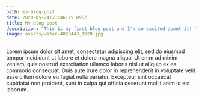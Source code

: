 ```yaml
---
path: my-blog-post
date: 2020-05-24T23:46:19.895Z
title: My blog post
description: "This is my first blog post and I'm so excited about it! "
image: assets/water-4823443_1920.jpg
---
```

Lorem ipsum dolor sit amet, consectetur adipiscing elit, sed do eiusmod tempor incididunt ut labore et dolore magna aliqua. Ut enim ad minim veniam, quis nostrud exercitation ullamco laboris nisi ut aliquip ex ea commodo consequat. Duis aute irure dolor in reprehenderit in voluptate velit esse cillum dolore eu fugiat nulla pariatur. Excepteur sint occaecat cupidatat non proident, sunt in culpa qui officia deserunt mollit anim id est laborum.